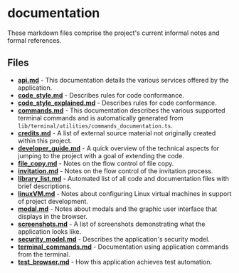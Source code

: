 # documentation
These markdown files comprise the project's current informal notes and formal references.

## Files
<!-- Do not edit below this line.  Contents dynamically populated. -->

* **[api.md](api.md)**                                   - This documentation details the various services offered by the application.
* **[code_style.md](code_style.md)**                     - Describes rules for code conformance.
* **[code_style_explained.md](code_style_explained.md)** - Describes rules for code conformance.
* **[commands.md](commands.md)**                         - This documentation describes the various supported terminal commands and is automatically generated from `lib/terminal/utilities/commands_documentation.ts`.
* **[credits.md](credits.md)**                           - A list of external source material not originally created within this project.
* **[developer_guide.md](developer_guide.md)**           - A quick overview of the technical aspects for jumping to the project with a goal of extending the code.
* **[file_copy.md](file_copy.md)**                       - Notes on the flow control of file copy.
* **[invitation.md](invitation.md)**                     - Notes on the flow control of the invitation process.
* **[library_list.md](library_list.md)**                 - Automated list of all code and documentation files with brief descriptions.
* **[linuxVM.md](linuxVM.md)**                           - Notes about configuring Linux virtual machines in support of project development.
* **[modal.md](modal.md)**                               - Notes about modals and the graphic user interface that displays in the browser.
* **[screenshots.md](screenshots.md)**                   - A list of screenshots demonstrating what the application looks like.
* **[security_model.md](security_model.md)**             - Describes the application's security model.
* **[terminal_commands.md](terminal_commands.md)**       - Documentation using application commands from the terminal.
* **[test_browser.md](test_browser.md)**                 - How this application achieves test automation.